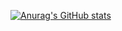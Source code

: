 [![Anurag's GitHub stats](https://yfyau-github-readme-stats.vercel.app/api?username=yfyau)](https://github.com/anuraghazra/github-readme-stats)
